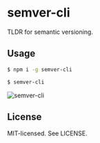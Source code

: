 semver-cli
======
TLDR for semantic versioning.

Usage
------
```bash
$ npm i -g semver-cli
```

```bash
$ semver-cli
```

![semver-cli](http://i.imgur.com/Fy17Rwj.png)


License
------
MIT-licensed. See LICENSE.
